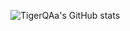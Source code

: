 ![TigerQAa's GitHub stats](https://github-readme-stats.vercel.app/api?username=anuraghazra&count_private=true)
